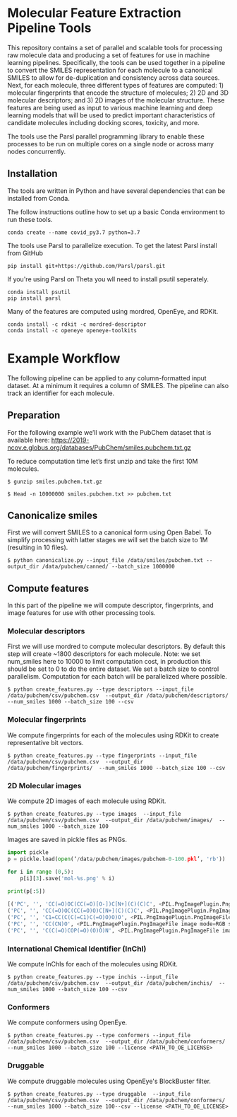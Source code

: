 # Molecular Feature Extraction Pipeline Tools

This repository contains a set of parallel and scalable tools for processing raw molecule data and producing a set of features for use in machine learning pipelines. Specifically, the tools can be used together in a pipeline to convert the SMILES representation for each molecule to a canonical SMILES to allow for de-duplication and consistency across data sources. Next, for each molecule, three different types of features are computed: 1) molecular fingerprints that encode the structure of molecules; 2) 2D and 3D molecular descriptors; and 3) 2D images of the molecular structure. These features are being used as input to various machine learning and deep learning models that will be used to predict important characteristics of candidate molecules including docking scores, toxicity, and more.

The tools use the Parsl parallel programming library to enable these processes to be run on multiple cores on a single node or across many nodes concurrently. 


## Installation

The tools are written in Python and have several dependencies that can be installed from Conda. 

The follow instructions outline how to set up a basic Conda environment to run these tools. 

```
conda create --name covid_py3.7 python=3.7
```

The tools use Parsl to parallelize execution. To get the latest Parsl install from GitHub

```
pip install git+https://github.com/Parsl/parsl.git
```

If you're using Parsl on Theta you wll need to install psutil seperately. 

```
conda install psutil
pip install parsl
```

Many of the features are computed using mordred, OpenEye, and RDKit.

```
conda install -c rdkit -c mordred-descriptor 
conda install -c openeye openeye-toolkits
```

# Example Workflow

The following pipeline can be applied to any column-formatted input dataset. At a minimum it requires a column of SMILES. The pipeline can also track an identifier for each molecule.

## Preparation
For the following example we’ll work with the PubChem dataset that is available here: https://2019-ncov.e.globus.org/databases/PubChem/smiles.pubchem.txt.gz

To reduce computation time let’s first unzip and take the first 10M molecules. 

```
$ gunzip smiles.pubchem.txt.gz

$ Head -n 10000000 smiles.pubchem.txt >> pubchem.txt
```

## Canonicalize smiles

First we will convert SMILES to a canonical form using Open Babel. To simplify processing with latter stages we will set the batch size to 1M (resulting in 10 files).

```
$ python canonicalize.py --input_file /data/smiles/pubchem.txt --output_dir /data/pubchem/canned/ --batch_size 1000000
```

## Compute features

In this part of the pipeline we will compute descriptor, fingerprints, and image features for use with other processing tools.

### Molecular descriptors 

First we will use mordred to compute molecular descriptors. By default this step will create ~1800 descriptors for each molecule.  Note: we set num_smiles here to 10000 to limit computation cost, in production this should be set to 0 to do the entire dataset. We set a batch size to control parallelism. Computation for each batch will be parallelized where possible.

```
$ python create_features.py --type descriptors --input_file /data/pubchem/csv/pubchem.csv  --output_dir /data/pubchem/descriptors/  --num_smiles 1000 --batch_size 100 --csv
```

### Molecular fingerprints

We compute fingerprints for each of the molecules using RDKit to create representative bit vectors. 

```
$ python create_features.py --type fingerprints --input_file /data/pubchem/csv/pubchem.csv  --output_dir /data/pubchem/fingerprints/  --num_smiles 1000 --batch_size 100 --csv
```

### 2D Molecular images

We compute 2D images of each molecule using RDKit.

```
$ python create_features.py --type images  --input_file /data/pubchem/csv/pubchem.csv  --output_dir /data/pubchem/images/  --num_smiles 1000 --batch_size 100
```

Images are saved in pickle files as PNGs. 

```python
import pickle
p = pickle.load(open(‘/data/pubchem/images/pubchem-0-100.pkl’, 'rb'))

for i in range (0,5):
    p[i][3].save('mol-%s.png' % i)
    
print(p[:5])

[('PC', '', 'CC(=O)OC(CC(=O)[O-])C[N+](C)(C)C', <PIL.PngImagePlugin.PngImageFile image mode=RGB size=128x128 at 0x7F7E1D5259D0>), 
('PC', '', 'CC(=O)OC(CC(=O)O)C[N+](C)(C)C', <PIL.PngImagePlugin.PngImageFile image mode=RGB size=128x128 at 0x7F7E1D4B8810>), 
('PC', '', 'C1=CC(C(C(=C1)C(=O)O)O)O', <PIL.PngImagePlugin.PngImageFile image mode=RGB size=128x128 at 0x7F7E1D058E90>), 
('PC', '', 'CC(CN)O', <PIL.PngImagePlugin.PngImageFile image mode=RGB size=128x128 at 0x7F7E1D058F90>), 
('PC', '', 'C(C(=O)COP(=O)(O)O)N', <PIL.PngImagePlugin.PngImageFile image mode=RGB size=128x128 at 0x7F7E1D05F090>)]
```

### International Chemical Identifier (InChI)

We compute InChIs for each of the molecules using RDKit. 

```
$ python create_features.py --type inchis --input_file /data/pubchem/csv/pubchem.csv  --output_dir /data/pubchem/inchis/  --num_smiles 1000 --batch_size 100 --csv
```

### Conformers

We compute conformers using OpenEye.

```
$ python create_features.py --type conformers --input_file /data/pubchem/csv/pubchem.csv  --output_dir /data/pubchem/conformers/  --num_smiles 1000 --batch_size 100 --license <PATH_TO_OE_LICENSE>
```

### Druggable

We compute druggable molecules using OpenEye's BlockBuster filter.
```
$ python create_features.py --type druggable  --input_file /data/pubchem/csv/pubchem.csv  --output_dir /data/pubchem/conformers/  --num_smiles 1000 --batch_size 100--csv --license <PATH_TO_OE_LICENSE>
```

